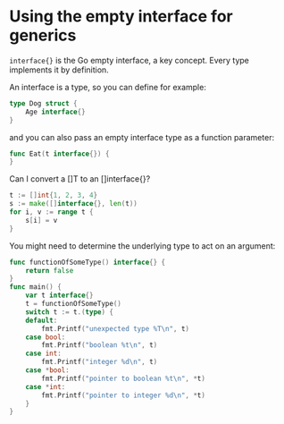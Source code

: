 # Using the empty interface for generics

`interface{}` is the Go empty interface, a key concept. Every type implements it by definition.

An interface is a type, so you can define for example:

```go
type Dog struct {
    Age interface{}
}
```

and you can also pass an empty interface type as a function parameter:

```go
func Eat(t interface{}) {
}
```

Can I convert a []T to an []interface{}?

```go
t := []int{1, 2, 3, 4}
s := make([]interface{}, len(t))
for i, v := range t {
    s[i] = v
}
```

You might need to determine the underlying type to act on an argument:

```go
func functionOfSomeType() interface{} {
	return false
}
func main() {
    var t interface{}
    t = functionOfSomeType()
    switch t := t.(type) {
    default:
        fmt.Printf("unexpected type %T\n", t)
    case bool:
        fmt.Printf("boolean %t\n", t)
    case int:
        fmt.Printf("integer %d\n", t)
    case *bool:
        fmt.Printf("pointer to boolean %t\n", *t)
    case *int:
        fmt.Printf("pointer to integer %d\n", *t)
    }
}
```
